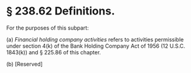 # § 238.62   Definitions.

For the purposes of this subpart:


(a) *Financial holding company activities* refers to activities permissible under section 4(k) of the Bank Holding Company Act of 1956 (12 U.S.C. 1843(k)) and § 225.86 of this chapter.


(b) [Reserved]




